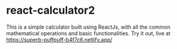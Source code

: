 # react-calculator2
This is a simple calculator built using ReactJs, with all the common mathematical operations and basic functionalities. Try it out, live at https://superb-puffpuff-b4f7c6.netlify.app/
